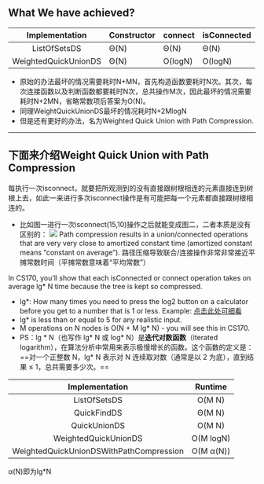 ## What We have achieved?
|    Implementation    | Constructor | connect | isConnected |
| :------------------: | ----------- | ------- | ----------- |
|     ListOfSetsDS     | Θ(N)        | Θ(N)    | Θ(N)        |
| WeightedQuickUnionDS | Θ(N)        | O(logN) | O(logN)     |

 - 原始的办法最坏的情况需要耗时N+MN，首先构造函数要耗时N次。其次，每次连接函数以及判断函数都要耗时N次，总共操作M次，因此最坏的情况需要耗时N+2MN，省略常数项后答案为O(N)。
 - 同理WeightQuickUnionDS最坏的情况耗时N+2MlogN
 - 但是还有更好的办法，名为Weighted Quick Union with Path Compression.

---

## 下面来介绍Weight Quick Union with Path Compression

每执行一次isconnect，就要把所观测到的没有直接跟树根相连的元素直接连到树根上去，如此一来进行多次isconnect操作是有可能把每一个元素都直接跟树根相连的。
- 比如图一进行一次isconnect(15,10)操作之后就能变成图二，二者本质是没有区别的：
![](../Lecture15%20photo/Pasted%20image%2020250915223546.png)
Path compression results in a union/connected operations that are very very close to amortized constant time (amortized constant means “constant on average”).
路径压缩导致联合/连接操作非常非常接近平摊常数时间（平摊常数意味着“平均常数”）

In CS170, you’ll show that each isConnected or connect operation takes on average lg* N time because the tree is kept so compressed.
- lg*: How many times you need to press the log2 button on a calculator before you get to a number that is 1 or less. Example: [点击此处可细看](http://joshh.ug/logstar/demo.html)
- lg* is less than or equal to 5 for any realistic input.
- M operations on N nodes is O(N + M lg* N) - you will see this in CS170.
- PS：lg * N（也写作 lg* N 或 log* N）是**迭代对数函数**（iterated logarithm），在算法分析中常用来表示极慢增长的函数。这个函数的定义是：==对一个正整数 N，lg* N 表示对 N 连续取对数（通常是以 2 为底），直到结果 ≤ 1，总共需要多少次。==

|             Implementation              |  Runtime  |
| :-------------------------------------: | :-------: |
|              ListOfSetsDS               |  O(M N)   |
|               QuickFindDS               |  Θ(M N)   |
|              QuickUnionDS               |  O(M N)   |
|          WeightedQuickUnionDS           | O(M logN) |
| WeightedQuickUnionDSWithPathCompression | O(M α(N)) |
α(N)即为lg*N